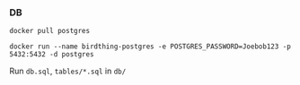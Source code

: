 ### DB

`docker pull postgres`

`docker run --name birdthing-postgres -e POSTGRES_PASSWORD=Joebob123 -p 5432:5432 -d postgres`

Run `db.sql`, `tables/*.sql` in `db/`
